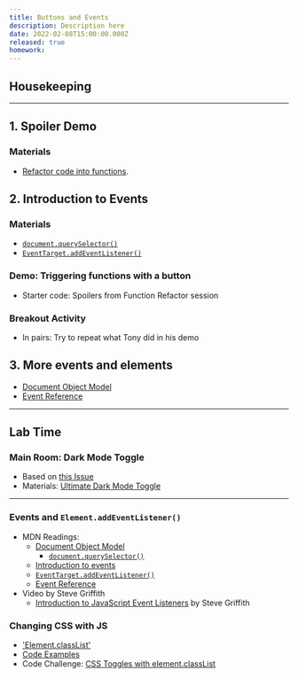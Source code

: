 ```yaml
---
title: Buttons and Events
description: Description here
date: 2022-02-08T15:00:00.000Z
released: true
homework: 
---
```


## Housekeeping


---

## 1. Spoiler Demo
### Materials
- [Refactor code into functions](https://gist.github.com/acidtone/90355d3bdbcf770be4a642939f58cfd7).

## 2. Introduction to Events
### Materials
- [`document.querySelector()`](https://developer.mozilla.org/en-US/docs/Web/API/Document/querySelector)
- [`EventTarget.addEventListener()`](https://developer.mozilla.org/en-US/docs/Web/API/EventTarget/addEventListener)

### Demo: Triggering functions with a button
- Starter code: Spoilers from Function Refactor session

### Breakout Activity
- In pairs: Try to repeat what Tony did in his demo

## 3. More events and elements
- [Document Object Model](https://developer.mozilla.org/en-US/docs/Web/API/Document_Object_Model)
- [Event Reference](https://developer.mozilla.org/en-US/docs/Web/Events)

---

## Lab Time
### Main Room: Dark Mode Toggle
- Based on [this Issue](https://github.com/sait-wbdv/winter-2022/issues/32)
- Materials: [Ultimate Dark Mode Toggle](https://padlet.com/acidtone/UltimateDarkModeToggle)

---

<home-work :home-work="homework">

### Events and `Element.addEventListener()`
- MDN Readings:
    - [Document Object Model](https://developer.mozilla.org/en-US/docs/Web/API/Document_Object_Model)
        - [`document.querySelector()`](https://developer.mozilla.org/en-US/docs/Web/API/Document/querySelector)
    - [Introduction to events](https://developer.mozilla.org/en-US/docs/Learn/JavaScript/Building_blocks/Events)
    - [`EventTarget.addEventListener()`](https://developer.mozilla.org/en-US/docs/Web/API/EventTarget/addEventListener)
    - [Event Reference](https://developer.mozilla.org/en-US/docs/Web/Events)
- Video by Steve Griffith
    - [Introduction to JavaScript Event Listeners](https://youtu.be/EaRrmOtPYTM) by Steve Griffith

### Changing CSS with JS
- ['Element.classList'](https://developer.mozilla.org/en-US/docs/Web/API/Element/classList)
- [Code Examples](https://developer.mozilla.org/en-US/docs/Web/API/Element/classList#Examples)
- Code Challenge: [CSS Toggles with element.classList](http://browsertherapy.com/challenges/css-toggles-with-classlist/)

</home-work>
